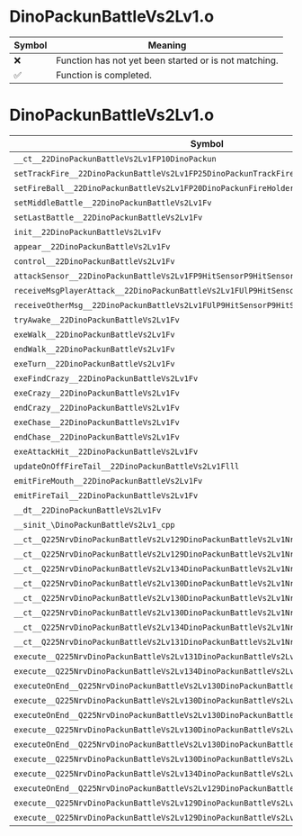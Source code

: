 # DinoPackunBattleVs2Lv1.o
| Symbol | Meaning 
| ------------- | ------------- 
| :x: | Function has not yet been started or is not matching. 
| :white_check_mark: | Function is completed. 


# DinoPackunBattleVs2Lv1.o
| Symbol | Decompiled? |
| ------------- | ------------- |
| `__ct__22DinoPackunBattleVs2Lv1FP10DinoPackun` | :x: |
| `setTrackFire__22DinoPackunBattleVs2Lv1FP25DinoPackunTrackFireHolder` | :x: |
| `setFireBall__22DinoPackunBattleVs2Lv1FP20DinoPackunFireHolder` | :x: |
| `setMiddleBattle__22DinoPackunBattleVs2Lv1Fv` | :x: |
| `setLastBattle__22DinoPackunBattleVs2Lv1Fv` | :x: |
| `init__22DinoPackunBattleVs2Lv1Fv` | :x: |
| `appear__22DinoPackunBattleVs2Lv1Fv` | :x: |
| `control__22DinoPackunBattleVs2Lv1Fv` | :x: |
| `attackSensor__22DinoPackunBattleVs2Lv1FP9HitSensorP9HitSensor` | :x: |
| `receiveMsgPlayerAttack__22DinoPackunBattleVs2Lv1FUlP9HitSensorP9HitSensor` | :x: |
| `receiveOtherMsg__22DinoPackunBattleVs2Lv1FUlP9HitSensorP9HitSensor` | :x: |
| `tryAwake__22DinoPackunBattleVs2Lv1Fv` | :x: |
| `exeWalk__22DinoPackunBattleVs2Lv1Fv` | :x: |
| `endWalk__22DinoPackunBattleVs2Lv1Fv` | :x: |
| `exeTurn__22DinoPackunBattleVs2Lv1Fv` | :x: |
| `exeFindCrazy__22DinoPackunBattleVs2Lv1Fv` | :x: |
| `exeCrazy__22DinoPackunBattleVs2Lv1Fv` | :x: |
| `endCrazy__22DinoPackunBattleVs2Lv1Fv` | :x: |
| `exeChase__22DinoPackunBattleVs2Lv1Fv` | :x: |
| `endChase__22DinoPackunBattleVs2Lv1Fv` | :x: |
| `exeAttackHit__22DinoPackunBattleVs2Lv1Fv` | :x: |
| `updateOnOffFireTail__22DinoPackunBattleVs2Lv1Flll` | :x: |
| `emitFireMouth__22DinoPackunBattleVs2Lv1Fv` | :x: |
| `emitFireTail__22DinoPackunBattleVs2Lv1Fv` | :x: |
| `__dt__22DinoPackunBattleVs2Lv1Fv` | :x: |
| `__sinit_\DinoPackunBattleVs2Lv1_cpp` | :x: |
| `__ct__Q225NrvDinoPackunBattleVs2Lv129DinoPackunBattleVs2Lv1NrvTurnFv` | :x: |
| `__ct__Q225NrvDinoPackunBattleVs2Lv129DinoPackunBattleVs2Lv1NrvWalkFv` | :x: |
| `__ct__Q225NrvDinoPackunBattleVs2Lv134DinoPackunBattleVs2Lv1NrvFindCrazyFv` | :x: |
| `__ct__Q225NrvDinoPackunBattleVs2Lv130DinoPackunBattleVs2Lv1NrvCrazyFv` | :x: |
| `__ct__Q225NrvDinoPackunBattleVs2Lv130DinoPackunBattleVs2Lv1NrvChaseFv` | :x: |
| `__ct__Q225NrvDinoPackunBattleVs2Lv130DinoPackunBattleVs2Lv1NrvAwakeFv` | :x: |
| `__ct__Q225NrvDinoPackunBattleVs2Lv134DinoPackunBattleVs2Lv1NrvAttackHitFv` | :x: |
| `__ct__Q225NrvDinoPackunBattleVs2Lv131DinoPackunBattleVs2Lv1NrvDamageFv` | :x: |
| `execute__Q225NrvDinoPackunBattleVs2Lv131DinoPackunBattleVs2Lv1NrvDamageCFP5Spine` | :x: |
| `execute__Q225NrvDinoPackunBattleVs2Lv134DinoPackunBattleVs2Lv1NrvAttackHitCFP5Spine` | :x: |
| `executeOnEnd__Q225NrvDinoPackunBattleVs2Lv130DinoPackunBattleVs2Lv1NrvAwakeCFP5Spine` | :x: |
| `execute__Q225NrvDinoPackunBattleVs2Lv130DinoPackunBattleVs2Lv1NrvAwakeCFP5Spine` | :x: |
| `executeOnEnd__Q225NrvDinoPackunBattleVs2Lv130DinoPackunBattleVs2Lv1NrvChaseCFP5Spine` | :x: |
| `execute__Q225NrvDinoPackunBattleVs2Lv130DinoPackunBattleVs2Lv1NrvChaseCFP5Spine` | :x: |
| `executeOnEnd__Q225NrvDinoPackunBattleVs2Lv130DinoPackunBattleVs2Lv1NrvCrazyCFP5Spine` | :x: |
| `execute__Q225NrvDinoPackunBattleVs2Lv130DinoPackunBattleVs2Lv1NrvCrazyCFP5Spine` | :x: |
| `execute__Q225NrvDinoPackunBattleVs2Lv134DinoPackunBattleVs2Lv1NrvFindCrazyCFP5Spine` | :x: |
| `executeOnEnd__Q225NrvDinoPackunBattleVs2Lv129DinoPackunBattleVs2Lv1NrvWalkCFP5Spine` | :x: |
| `execute__Q225NrvDinoPackunBattleVs2Lv129DinoPackunBattleVs2Lv1NrvWalkCFP5Spine` | :x: |
| `execute__Q225NrvDinoPackunBattleVs2Lv129DinoPackunBattleVs2Lv1NrvTurnCFP5Spine` | :x: |
